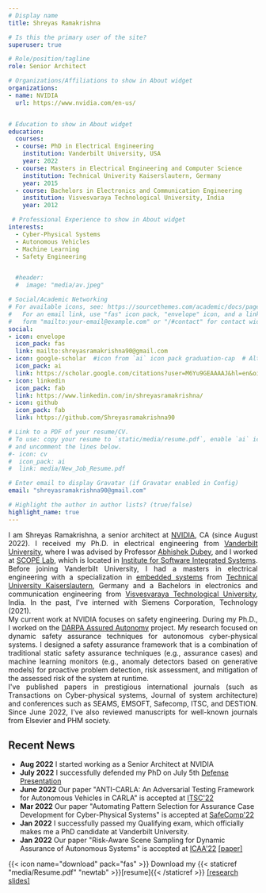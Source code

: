 ```yaml
---
# Display name
title: Shreyas Ramakrishna

# Is this the primary user of the site?
superuser: true

# Role/position/tagline
role: Senior Architect

# Organizations/Affiliations to show in About widget
organizations:
- name: NVIDIA
  url: https://www.nvidia.com/en-us/


# Education to show in About widget
education:
  courses:
  - course: PhD in Electrical Engineering
    institution: Vanderbilt University, USA
    year: 2022
  - course: Masters in Electrical Engineering and Computer Science
    institution: Technical Univerity Kaiserslautern, Germany
    year: 2015
  - course: Bachelors in Electronics and Communication Engineering
    institution: Visvesvaraya Technological University, India
    year: 2012

 # Professional Experience to show in About widget
interests:
  - Cyber-Physical Systems
  - Autonomous Vehicles
  - Machine Learning
  - Safety Engineering


  #header:
  #  image: "media/av.jpeg"

# Social/Academic Networking
# For available icons, see: https://sourcethemes.com/academic/docs/page-builder/#icons
#   For an email link, use "fas" icon pack, "envelope" icon, and a link in the
#   form "mailto:your-email@example.com" or "/#contact" for contact widget.
social:
- icon: envelope
  icon_pack: fas
  link: mailto:shreyasramakrishna90@gmail.com
- icon: google-scholar  #icon from `ai` icon pack graduation-cap  # Alternatively, use `
  icon_pack: ai
  link: https://scholar.google.com/citations?user=M6Yu9GEAAAAJ&hl=en&oi=ao
- icon: linkedin
  icon_pack: fab
  link: https://www.linkedin.com/in/shreyasramakrishna/
- icon: github
  icon_pack: fab
  link: https://github.com/Shreyasramakrishna90

# Link to a PDF of your resume/CV.
# To use: copy your resume to `static/media/resume.pdf`, enable `ai` icons in `params.toml`,
# and uncomment the lines below.
#- icon: cv
#  icon_pack: ai
#  link: media/New_Job_Resume.pdf

# Enter email to display Gravatar (if Gravatar enabled in Config)
email: "shreyasramakrishna90@gmail.com"

# Highlight the author in author lists? (true/false)
highlight_name: true
---
```

<div style="text-align: justify">
I am Shreyas Ramakrishna, a senior architect at <a href="https://www.nvidia.com/en-us/">NVIDIA</a>, CA (since August 2022). I received my Ph.D. in electrical engineering from <a href="https://www.vanderbilt.edu/">Vanderbilt University</a>, where I was advised by Professor <a href="https://engineering.vanderbilt.edu/bio/abhishek-dubey">Abhishek Dubey</a>, and I worked at <a href="https://scopelab.ai/index.html">SCOPE Lab</a>, which is located in  <a href="https://www.isis.vanderbilt.edu/">Institute for Software Integrated Systems</a>. Before joining Vanderbilt University, I had a masters in electrical engineering with a specialization in <a href="https://www.eit.uni-kl.de/en/topics/embedded-systems">embedded systems</a> from <a href="https://www.uni-kl.de/en/startseite">Technical University Kaiserslautern</a>, Germany and a Bachelors in electronics and communication engineering from <a href="https://vtu.ac.in/">Visvesvaraya Technological University</a>, India. In the past, I've interned with Siemens Corporation, Technology (2021).
</div>


<div style="text-align: justify">
My current work at NVIDIA focuses on safety engineering. During my Ph.D., I worked on the <a href="https://www.darpa.mil/program/assured-autonomy">DARPA Assured Autonomy</a> project. My research focused on dynamic safety assurance techniques for autonomous cyber-physical systems. I designed a safety assurance framework that is a combination of traditional static safety assurance techniques (e.g., assurance cases) and machine learning monitors (e.g., anomaly detectors based on generative models) for proactive problem detection, risk assessment, and mitigation of the assessed risk of the system at runtime.
</div>


<div style="text-align: justify">
I've published papers in prestigious international journals (such as Transactions on Cyber-physical systems, Journal of system architecture) and conferences such as SEAMS, EMSOFT, Safecomp, ITSC, and DESTION. Since June 2022, I've also reviewed manuscripts for well-known journals from Elsevier and PHM society.  
</div>



## Recent News
* **Aug 2022** I started working as a Senior Architect at NVIDIA
* **July 2022** I successfully defended my PhD on July 5th [Defense Presentation](media/Dissertation-Presentation.pdf)
* **June 2022** Our paper "ANTI-CARLA: An Adversarial Testing Framework for Autonomous Vehicles in CARLA" is accepted at [ITSC'22](https://www.ieee-itsc2022.org/#/)
* **Mar 2022** Our paper "Automating Pattern Selection for Assurance Case Development for Cyber-Physical Systems" is accepted at [SafeComp'22](https://safecomp22.iks.fraunhofer.de/)
* **Jan 2022** I successfully passed my Qualifying exam, which officially makes me a PhD candidate at Vanderbilt University.
* **Jan 2022** Our paper "Risk-Aware Scene Sampling for Dynamic Assurance of Autonomous Systems" is accepted at [ICAA'22](https://iaa.jhu.edu/icaa/index.html) [[paper]](https://arxiv.org/abs/2202.13510)


<!-- * **Aug 2021** Our Paper "Efficient Out-of-Distribution Detection Using Latent Space of β-VAE for Cyber-Physical Systems" is accepted at [TCPS'21](https://dl.acm.org/journal/tcps/special-issue-ai) [[paper]](https://arxiv.org/abs/2108.11800)

* **May 2021** Our Paper "Deep-RBF Networks for Anomaly Detection in Automotive Cyber-Physical Systems" is accepted at [SMARTCOMP'21](https://www.smart-comp.info/) [[paper]](https://arxiv.org/abs/2103.14172) -->

<!-- * **May 2021** I will be interning at Siemens Corporation, Technology, over the summer. I will be working on the DARPA ARCOS project.
* **Mar 2021** Our Paper "ReSonAte: A Runtime Risk Assessment Framework for Autonomous Systems" is accepted at [SEAMS'21](https://conf.researchr.org/home/seams-2021) [[paper]](https://arxiv.org/abs/2102.09419) -->

{{< icon name="download" pack="fas" >}} Download my {{< staticref "media/Resume.pdf" "newtab" >}}[resume]{{< /staticref >}} [[research slides]](media/Shreyas-Research-Portfolio.pdf)
